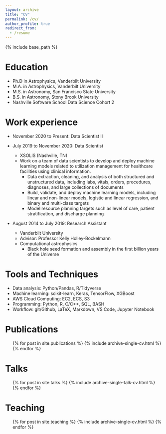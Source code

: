 ```yaml
---
layout: archive
title: "CV"
permalink: /cv/
author_profile: true
redirect_from:
  - /resume
---
```


{% include base_path %}

Education
======
* Ph.D in Astrophysics, Vanderbilt University
* M.A. in Astrophysics, Vanderbilt University
* M.S. in Astronomy, San Francisco State University
* B.S. in Astronomy, Stony Brook University
* Nashville Software School Data Science Cohort 2

Work experience
======
* November 2020 to Present: Data Scientist II
* July 2019 to November 2020: Data Scientist
  * XSOLIS (Nashville, TN)
  * Work on a team of data scientists to develop and deploy machine learning models related to utilization management for healthcare facilities using clinical information.
    * Data extraction, cleaning, and analysis of both structured and unstructured data, including labs, vitals, orders, procedures, diagnoses, and large collections of documents
    * Build, validate, and deploy machine learning models, including linear and non-linear models, logistic and linear regression, and binary and multi-class targets
    * Model resource planning targets such as level of care, patient stratification, and discharge planning

* August 2014 to July 2019: Research Assistant
  * Vanderbilt University
  * Advisor: Professor Kelly Holley-Bockelmann
  * Computational astrophysics
    * Black hole seed formation and assembly in the first billion years of the Universe
  
Tools and Techniques
======
* Data analysis: Python/Pandas, R/Tidyverse
* Machine learning: scikit-learn, Keras, TensorFlow, XGBoost
* AWS Cloud Computing: EC2, ECS, S3
* Programming: Python, R, C/C++, SQL, BASH
* Workflow: git/Github, LaTeX, Markdown, VS Code, Jupyter Notebook

Publications
======
  <ul>{% for post in site.publications %}
    {% include archive-single-cv.html %}
  {% endfor %}</ul>
  

Talks
======
  <ul>{% for post in site.talks %}
    {% include archive-single-talk-cv.html %}
  {% endfor %}</ul>
  
Teaching
======
  <ul>{% for post in site.teaching %}
    {% include archive-single-cv.html %}
  {% endfor %}</ul>